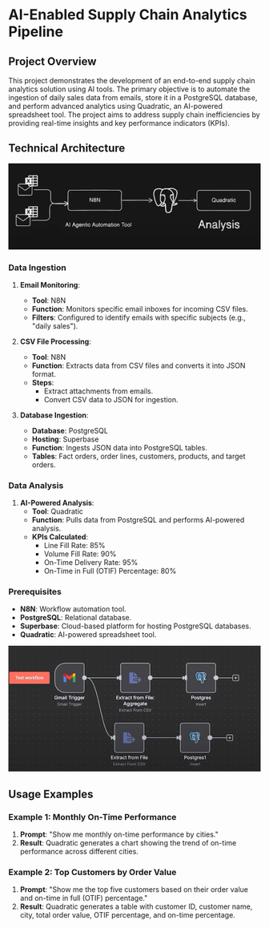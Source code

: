 # AI-Enabled Supply Chain Analytics Pipeline

## Project Overview

This project demonstrates the development of an end-to-end supply chain analytics solution using AI tools. The primary objective is to automate the ingestion of daily sales data from emails, store it in a PostgreSQL database, and perform advanced analytics using Quadratic, an AI-powered spreadsheet tool. The project aims to address supply chain inefficiencies by providing real-time insights and key performance indicators (KPIs).

## Technical Architecture

![Overview](images/overview.png)

### Data Ingestion

1. **Email Monitoring**:
   - **Tool**: N8N
   - **Function**: Monitors specific email inboxes for incoming CSV files.
   - **Filters**: Configured to identify emails with specific subjects (e.g., "daily sales").

2. **CSV File Processing**:
   - **Tool**: N8N
   - **Function**: Extracts data from CSV files and converts it into JSON format.
   - **Steps**:
     - Extract attachments from emails.
     - Convert CSV data to JSON for ingestion.

3. **Database Ingestion**:
   - **Database**: PostgreSQL
   - **Hosting**: Superbase
   - **Function**: Ingests JSON data into PostgreSQL tables.
   - **Tables**: Fact orders, order lines, customers, products, and target orders.

### Data Analysis

1. **AI-Powered Analysis**:
   - **Tool**: Quadratic
   - **Function**: Pulls data from PostgreSQL and performs AI-powered analysis.
   - **KPIs Calculated**:
     - Line Fill Rate: 85%
     - Volume Fill Rate: 90%
     - On-Time Delivery Rate: 95%
     - On-Time in Full (OTIF) Percentage: 80%


### Prerequisites

- **N8N**: Workflow automation tool.
- **PostgreSQL**: Relational database.
- **Superbase**: Cloud-based platform for hosting PostgreSQL databases.
- **Quadratic**: AI-powered spreadsheet tool.

![Overview](images/flow.png)

## Usage Examples

### Example 1: Monthly On-Time Performance

1. **Prompt**: "Show me monthly on-time performance by cities."
2. **Result**: Quadratic generates a chart showing the trend of on-time performance across different cities.

### Example 2: Top Customers by Order Value

1. **Prompt**: "Show me the top five customers based on their order value and on-time in full (OTIF) percentage."
2. **Result**: Quadratic generates a table with customer ID, customer name, city, total order value, OTIF percentage, and on-time percentage.

